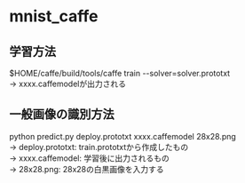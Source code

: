 # mnist_caffe
## 学習方法
$HOME/caffe/build/tools/caffe train --solver=solver.prototxt  
→ xxxx.caffemodelが出力される

## 一般画像の識別方法
python predict.py deploy.prototxt xxxx.caffemodel 28x28.png  
→ deploy.prototxt: train.prototxtから作成したもの  
→ xxxx.caffemodel: 学習後に出力されるもの  
→ 28x28.png: 28x28の白黒画像を入力する
